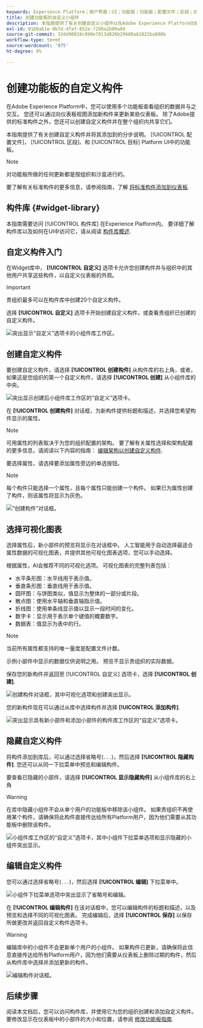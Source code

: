 ```yaml
---
keywords: Experience Platform；用户界面；UI；功能板；功能板；配置文件；区段；目标；许可证使用情况；构件；量度；
title: 创建功能板的自定义小组件
description: 本指南提供了有关创建自定义小组件以在Adobe Experience Platform功能板中使用的分步说明。
exl-id: 0168ab1e-0b7d-4faf-852e-7208a2b09a04
source-git-commit: 32dd90018c990e7013d826b29608a61022ba808b
workflow-type: tm+mt
source-wordcount: '975'
ht-degree: 0%

---
```


# 创建功能板的自定义构件

在Adobe Experience Platform中，您可以使用多个功能板查看组织的数据并与之交互。 您还可以通过向仪表板视图添加新构件来更新某些仪表板。 除了Adobe提供的标准构件之外，您还可以创建自定义构件并在整个组织内共享它们。

本指南提供了有关创建自定义构件并将其添加到的分步说明。 [!UICONTROL 配置文件]， [!UICONTROL 区段]、和 [!UICONTROL 目标] Platform UI中的功能板。

>[!NOTE]
>
>对功能板所做的任何更新都是按组织和沙盒进行的。

要了解有关标准构件的更多信息，请参阅指南，了解 [将标准构件添加到仪表板](standard-widgets.md).

## 构件库 {#widget-library}

本指南需要访问 [!UICONTROL 构件库] 在Experience Platform内。 要详细了解构件库以及如何在UI中访问它，请从阅读 [构件库概述](widget-library.md).

## 自定义构件入门

在Widget库中， **[!UICONTROL 自定义]** 选项卡允许您创建构件并与组织中的其他用户共享这些构件，以自定义仪表板的外观。

>[!IMPORTANT]
>
>贵组织最多可以在构件库中创建20个自定义构件。

选择 **[!UICONTROL 自定义]** 选项卡开始创建自定义构件，或查看贵组织已创建的自定义构件。

![突出显示“自定义”选项卡的小组件库工作区。](../images/customization/custom-widgets.png)

## 创建自定义构件

要创建自定义构件，请选择 **[!UICONTROL 创建构件]** 从构件库的右上角，或者，如果这是您组织的第一个自定义构件，请选择 **[!UICONTROL 创建]** 从小组件库的中央。

![突出显示创建后小组件库工作区的“自定义”选项卡。](../images/customization/create-widget.png)

在 **[!UICONTROL 创建构件]** 对话框，为新构件提供标题和描述，并选择您希望构件显示的属性。

>[!NOTE]
>
>可用属性的列表取决于为您的组织配置的架构。 要了解有关属性选择和架构配置的更多信息，请阅读以下内容的指南： [编辑架构以创建自定义构件](edit-schema.md).

要选择属性，请选择要添加属性旁边的单选按钮。

>[!NOTE]
>
>每个构件只能选择一个属性，且每个属性只能创建一个构件。 如果已为属性创建了构件，则该属性将显示为灰色。

![“创建构件”对话框。](../images/customization/create-widget-dialog.png)

## 选择可视化图表

选择属性后，新小部件的预览将显示在对话框中。 人工智能用于自动选择最适合属性数据的可视化图表，并提供其他可视化图表选项，您可以手动选择。

根据属性，AI会推荐不同的可视化选项。 可视化图表的完整列表包括：

* 水平条形图：水平线用于表示值。
* 垂直条形图：垂直线用于表示值。
* 圆环图：与饼图类似，值显示为整体的一部分或片段。
* 散点图：使用水平轴和垂直轴指示值。
* 折线图：使用单条线显示值以显示一段时间的变化。
* 数字卡：显示用于表示单个键值的概要数字。
* 数据表：值显示为表中的行。

>[!NOTE]
>
>当前所有属性都支持的唯一量度是配置文件计数。
>
>示例小部件中显示的数据仅供说明之用。 预览不显示贵组织的实际数据。

保存您的新构件并返回至 [!UICONTROL 自定义] 选项卡，选择 **[!UICONTROL 创建]**.

![创建构件对话框，其中可视化选项和创建突出显示。](../images/customization/create-widget-select-attribute.png)

您的新构件现在可以通过从库中选择构件并选择 **[!UICONTROL 添加构件]**.

![突出显示具有新小部件和添加小部件的构件库工作区的“自定义”选项卡。](../images/customization/custom-widgets-new.png)

## 隐藏自定义构件

将构件添加到库后，可以通过选择省略号(`...`)，然后选择 **[!UICONTROL 隐藏构件]**. 您还可以从同一下拉菜单中预览和编辑构件。

要查看已隐藏的小部件，请选择 **[!UICONTROL 显示隐藏构件]** 从小组件库的右上角

>[!WARNING]
>
>在库中隐藏小组件不会从单个用户的功能板中移除该小组件。 如果贵组织不再使用某个构件，请确保将此构件直接传达给所有Platform用户，因为他们需要从其功能板中删除该构件。

![小组件库工作区的“自定义”选项卡，其中小组件下拉菜单选项和显示隐藏的小组件突出显示。](../images/customization/hide-widget.png)

## 编辑自定义构件

您可以通过选择省略号(`...`)，然后选择 **[!UICONTROL 编辑]** 下拉菜单中。

![小组件下拉菜单选项中突出显示了省略号和编辑。](../images/customization/custom-widget-edit.png)

在 **[!UICONTROL 编辑构件]** 在该对话框中，您可以编辑构件的标题和描述，以及预览和选择不同的可视化图表。 完成编辑后，选择 **[!UICONTROL 保存]** 以保存所做更改并返回自定义构件选项卡。

>[!WARNING]
>
>编辑库中的小组件不会更新单个用户的小组件。 如果构件已更新，请确保将此信息直接传达给所有Platform用户，因为他们需要从仪表板上删除过期的构件，然后从构件库中选择并添加更新的构件。

![编辑构件对话框。](../images/customization/edit-widget.png)

## 后续步骤

阅读本文档后，您可以访问构件库，并使用它为您的组织创建和添加自定义构件。 要修改显示在仪表板中的小部件的大小和位置，请参阅 [修改功能板指南](modify.md).

